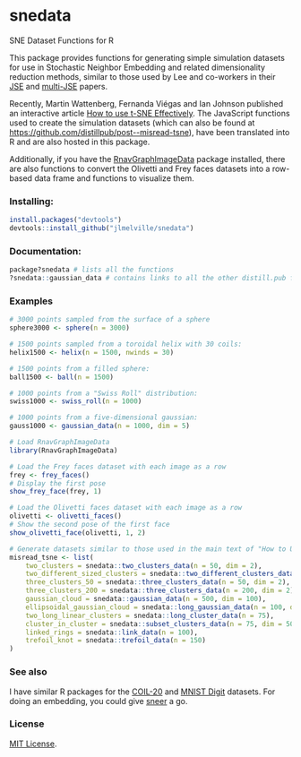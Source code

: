 # snedata
SNE Dataset Functions for R

This package provides functions for generating simple simulation datasets 
for use in Stochastic Neighbor Embedding and related dimensionality reduction
methods, similar to those used by Lee and co-workers in their 
[JSE](http://dx.doi.org/10.1016/j.neucom.2012.12.036) and [multi-JSE](http://dx.doi.org/10.1016/j.neucom.2014.12.095) papers.

Recently, Martin Wattenberg, Fernanda Viégas and Ian Johnson published an 
interactive article [How to use t-SNE Effectively](http://distill.pub/2016/misread-tsne/).
The JavaScript functions used to create the simulation datasets
(which can also be found at https://github.com/distillpub/post--misread-tsne),
have been translated into R and are also hosted in this package.

Additionally, if you have the [RnavGraphImageData](https://cran.r-project.org/web/packages/RnavGraphImageData/index.html)
package installed, there are also functions to convert the Olivetti and Frey 
faces datasets into a row-based data frame and functions to visualize them.

### Installing:
```R
install.packages("devtools")
devtools::install_github("jlmelville/snedata")
```

### Documentation:
```R
package?snedata # lists all the functions
?snedata::gaussian_data # contains links to all the other distill.pub functions
```

### Examples
```R
# 3000 points sampled from the surface of a sphere
sphere3000 <- sphere(n = 3000)

# 1500 points sampled from a toroidal helix with 30 coils:
helix1500 <- helix(n = 1500, nwinds = 30)

# 1500 points from a filled sphere:
ball1500 <- ball(n = 1500)

# 1000 points from a "Swiss Roll" distribution:
swiss1000 <- swiss_roll(n = 1000)

# 1000 points from a five-dimensional gaussian:
gauss1000 <- gaussian_data(n = 1000, dim = 5)

# Load RnavGraphImageData
library(RnavGraphImageData)

# Load the Frey faces dataset with each image as a row
frey <- frey_faces()
# Display the first pose
show_frey_face(frey, 1)

# Load the Olivetti faces dataset with each image as a row
olivetti <- olivetti_faces()
# Show the second pose of the first face
show_olivetti_face(olivetti, 1, 2)

# Generate datasets similar to those used in the main text of "How to Use t-SNE Effectively"
misread_tsne <- list(
	two_clusters = snedata::two_clusters_data(n = 50, dim = 2),
	two_different_sized_clusters = snedata::two_different_clusters_data(n = 75, dim = 2),
	three_clusters_50 = snedata::three_clusters_data(n = 50, dim = 2),
	three_clusters_200 = snedata::three_clusters_data(n = 200, dim = 2),
	gaussian_cloud = snedata::gaussian_data(n = 500, dim = 100),
	ellipsoidal_gaussian_cloud = snedata::long_gaussian_data(n = 100, dim = 50),
	two_long_linear_clusters = snedata::long_cluster_data(n = 75),
	cluster_in_cluster = snedata::subset_clusters_data(n = 75, dim = 50),
	linked_rings = snedata::link_data(n = 100),
	trefoil_knot = snedata::trefoil_data(n = 150)
)
```

### See also
I have similar R packages for the 
[COIL-20](https://github.com/jlmelville/coil20) and 
[MNIST Digit](https://github.com/jlmelville/mnist) datasets.
For doing an embedding, you could give 
[sneer](https://github.com/jlmelville/sneer) a go.

### License
[MIT License](http://opensource.org/licenses/MIT).
